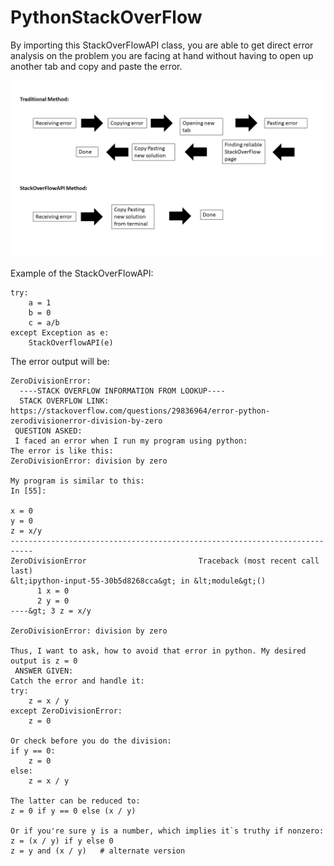 # PythonStackOverFlow

By importing this StackOverFlowAPI class, you are able to get direct error analysis on the problem you are facing at hand without having to open up another tab and copy and paste the error. 

![alt text](doc/diagram.jpg)

Example of the StackOverFlowAPI:
```
try:
    a = 1
    b = 0
    c = a/b
except Exception as e:
    StackOverflowAPI(e)
```
The error output will be:
```
ZeroDivisionError: 
  ----STACK OVERFLOW INFORMATION FROM LOOKUP---- 
  STACK OVERFLOW LINK: https://stackoverflow.com/questions/29836964/error-python-zerodivisionerror-division-by-zero  
 QUESTION ASKED: 
 I faced an error when I run my program using python:
The error is like this:
ZeroDivisionError: division by zero

My program is similar to this:
In [55]:

x = 0
y = 0
z = x/y
---------------------------------------------------------------------------
ZeroDivisionError                         Traceback (most recent call last)
&lt;ipython-input-55-30b5d8268cca&gt; in &lt;module&gt;()
      1 x = 0
      2 y = 0
----&gt; 3 z = x/y

ZeroDivisionError: division by zero

Thus, I want to ask, how to avoid that error in python. My desired output is z = 0 
 ANSWER GIVEN:  
Catch the error and handle it:
try:
    z = x / y
except ZeroDivisionError:
    z = 0

Or check before you do the division:
if y == 0:
    z = 0
else:
    z = x / y

The latter can be reduced to:
z = 0 if y == 0 else (x / y) 

Or if you're sure y is a number, which implies it`s truthy if nonzero:
z = (x / y) if y else 0
z = y and (x / y)   # alternate version 
```

